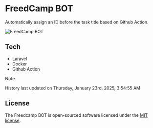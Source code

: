 # FreedCamp BOT

Automatically assign an ID before the task title based on Github Action.

![FreedCamp BOT](https://repository-images.githubusercontent.com/737932867/7d34798b-2680-471c-b089-a78a718d3d6a)

## Tech

- Laravel
- Docker
- Github Action

> [!NOTE]  
> History last updated on Thursday, January 23rd, 2025, 3:54:55 AM

## License

The Freedcamp BOT is open-sourced software licensed under the [MIT license](https://opensource.org/licenses/MIT).
